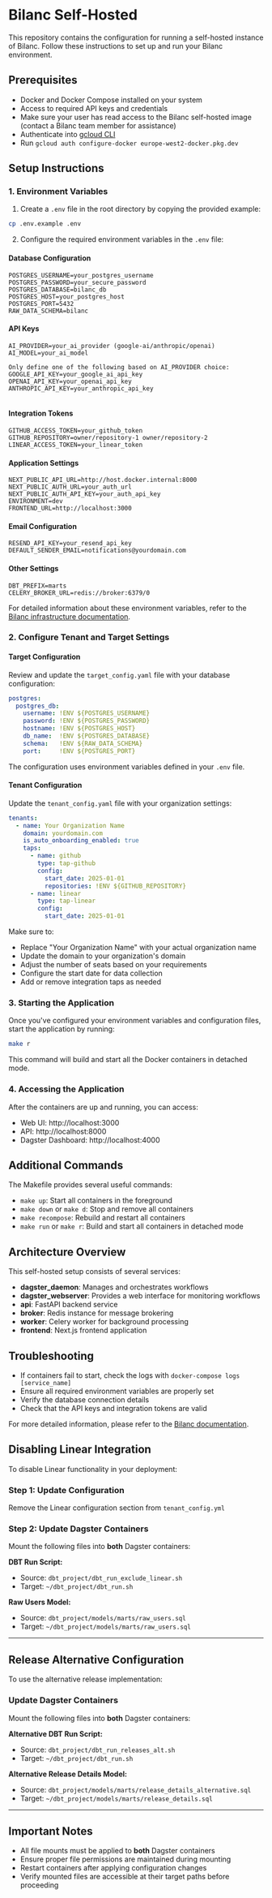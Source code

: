 # Bilanc Self-Hosted

This repository contains the configuration for running a self-hosted instance of Bilanc. Follow these instructions to set up and run your Bilanc environment.

## Prerequisites

- Docker and Docker Compose installed on your system
- Access to required API keys and credentials
- Make sure your user has read access to the Bilanc self-hosted image (contact a Bilanc team member for assistance)
- Authenticate into [gcloud CLI](https://cloud.google.com/docs/authentication/gcloud)
- Run `gcloud auth configure-docker europe-west2-docker.pkg.dev`

## Setup Instructions

### 1. Environment Variables

1. Create a `.env` file in the root directory by copying the provided example:

```bash
cp .env.example .env
```

2. Configure the required environment variables in the `.env` file:

#### Database Configuration
```
POSTGRES_USERNAME=your_postgres_username
POSTGRES_PASSWORD=your_secure_password
POSTGRES_DATABASE=bilanc_db
POSTGRES_HOST=your_postgres_host
POSTGRES_PORT=5432
RAW_DATA_SCHEMA=bilanc
```

#### API Keys
```
AI_PROVIDER=your_ai_provider (google-ai/anthropic/openai)
AI_MODEL=your_ai_model

Only define one of the following based on AI_PROVIDER choice:
GOOGLE_API_KEY=your_google_ai_api_key
OPENAI_API_KEY=your_openai_api_key
ANTHROPIC_API_KEY=your_anthropic_api_key


```

#### Integration Tokens
```
GITHUB_ACCESS_TOKEN=your_github_token
GITHUB_REPOSITORY=owner/repository-1 owner/repository-2
LINEAR_ACCESS_TOKEN=your_linear_token
```

#### Application Settings
```
NEXT_PUBLIC_API_URL=http://host.docker.internal:8000
NEXT_PUBLIC_AUTH_URL=your_auth_url
NEXT_PUBLIC_AUTH_API_KEY=your_auth_api_key
ENVIRONMENT=dev
FRONTEND_URL=http://localhost:3000
```

#### Email Configuration
```
RESEND_API_KEY=your_resend_api_key
DEFAULT_SENDER_EMAIL=notifications@yourdomain.com
```

#### Other Settings
```
DBT_PREFIX=marts
CELERY_BROKER_URL=redis://broker:6379/0
```

For detailed information about these environment variables, refer to the [Bilanc infrastructure documentation](https://bilanc.mintlify.app/self-hosting/infrastructure).

### 2. Configure Tenant and Target Settings

#### Target Configuration

Review and update the `target_config.yaml` file with your database configuration:

```yaml
postgres:
  postgres_db:
    username: !ENV ${POSTGRES_USERNAME}
    password: !ENV ${POSTGRES_PASSWORD}
    hostname: !ENV ${POSTGRES_HOST}
    db_name:  !ENV ${POSTGRES_DATABASE}
    schema:   !ENV ${RAW_DATA_SCHEMA}
    port:     !ENV ${POSTGRES_PORT} 
```

The configuration uses environment variables defined in your `.env` file.

#### Tenant Configuration

Update the `tenant_config.yaml` file with your organization settings:

```yaml
tenants:
  - name: Your Organization Name
    domain: yourdomain.com
    is_auto_onboarding_enabled: true
    taps:
      - name: github
        type: tap-github
        config:
          start_date: 2025-01-01
          repositories: !ENV ${GITHUB_REPOSITORY}
      - name: linear
        type: tap-linear
        config:
          start_date: 2025-01-01
```

Make sure to:
- Replace "Your Organization Name" with your actual organization name
- Update the domain to your organization's domain
- Adjust the number of seats based on your requirements
- Configure the start date for data collection
- Add or remove integration taps as needed

### 3. Starting the Application

Once you've configured your environment variables and configuration files, start the application by running:

```bash
make r
```

This command will build and start all the Docker containers in detached mode.

### 4. Accessing the Application

After the containers are up and running, you can access:

- Web UI: http://localhost:3000
- API: http://localhost:8000
- Dagster Dashboard: http://localhost:4000

## Additional Commands

The Makefile provides several useful commands:

- `make up`: Start all containers in the foreground
- `make down` or `make d`: Stop and remove all containers
- `make recompose`: Rebuild and restart all containers
- `make run` or `make r`: Build and start all containers in detached mode

## Architecture Overview

This self-hosted setup consists of several services:

- **dagster_daemon**: Manages and orchestrates workflows
- **dagster_webserver**: Provides a web interface for monitoring workflows
- **api**: FastAPI backend service
- **broker**: Redis instance for message brokering
- **worker**: Celery worker for background processing
- **frontend**: Next.js frontend application

## Troubleshooting

- If containers fail to start, check the logs with `docker-compose logs [service_name]`
- Ensure all required environment variables are properly set
- Verify the database connection details
- Check that the API keys and integration tokens are valid

For more detailed information, please refer to the [Bilanc documentation](https://bilanc.mintlify.app/self-hosting).

## Disabling Linear Integration

To disable Linear functionality in your deployment:

### Step 1: Update Configuration
Remove the Linear configuration section from `tenant_config.yml`

### Step 2: Update Dagster Containers
Mount the following files into **both** Dagster containers:

**DBT Run Script:**
- Source: `dbt_project/dbt_run_exclude_linear.sh`
- Target: `~/dbt_project/dbt_run.sh`

**Raw Users Model:**
- Source: `dbt_project/models/marts/raw_users.sql`
- Target: `~/dbt_project/models/marts/raw_users.sql`

---

## Release Alternative Configuration

To use the alternative release implementation:

### Update Dagster Containers
Mount the following files into **both** Dagster containers:

**Alternative DBT Run Script:**
- Source: `dbt_project/dbt_run_releases_alt.sh`
- Target: `~/dbt_project/dbt_run.sh`

**Alternative Release Details Model:**
- Source: `dbt_project/models/marts/release_details_alternative.sql`
- Target: `~/dbt_project/models/marts/release_details.sql`

---

## Important Notes

- All file mounts must be applied to **both** Dagster containers
- Ensure proper file permissions are maintained during mounting
- Restart containers after applying configuration changes
- Verify mounted files are accessible at their target paths before proceeding